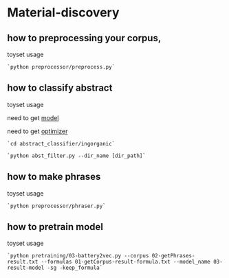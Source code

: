 # Material-discovery

## how to preprocessing your corpus,
toyset usage

    `python preprocessor/preprocess.py`

## how to classify abstract
toyset usage

need to get [model](https://drive.google.com/file/d/1YwunmwzJ1QlsunJAxeWwr_khMFcofx00/view?usp=drive_link)

need to get [optimizer](https://drive.google.com/file/d/1H4O9bReCYqrbzpy3T5aTWxnsCUGZDgZ4/view?usp=drive_link)

    `cd abstract_classifier/ingorganic`

    `python abst_filter.py --dir_name [dir_path]`

## how to make phrases
toyset usage

    `python preprocessor/phraser.py`

## how to pretrain model
toyset usage

    `python pretraining/03-battery2vec.py --corpus 02-getPhrases-result.txt --formulas 01-getCorpus-result-formula.txt --model_name 03-result-model -sg -keep_formula`
